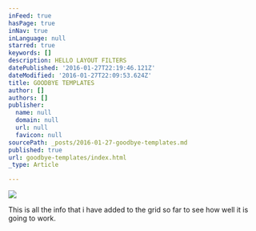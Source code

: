 ```yaml
---
inFeed: true
hasPage: true
inNav: true
inLanguage: null
starred: true
keywords: []
description: HELLO LAYOUT FILTERS
datePublished: '2016-01-27T22:19:46.121Z'
dateModified: '2016-01-27T22:09:53.624Z'
title: GOODBYE TEMPLATES
author: []
authors: []
publisher:
  name: null
  domain: null
  url: null
  favicon: null
sourcePath: _posts/2016-01-27-goodbye-templates.md
published: true
url: goodbye-templates/index.html
_type: Article

---
```

![](https://the-grid-user-content.s3-us-west-2.amazonaws.com/d6a32922-5334-4ded-bd9d-29eb36643d1b.JPG)

This is all the info that i have added to the grid so far to see how well it is going to work.